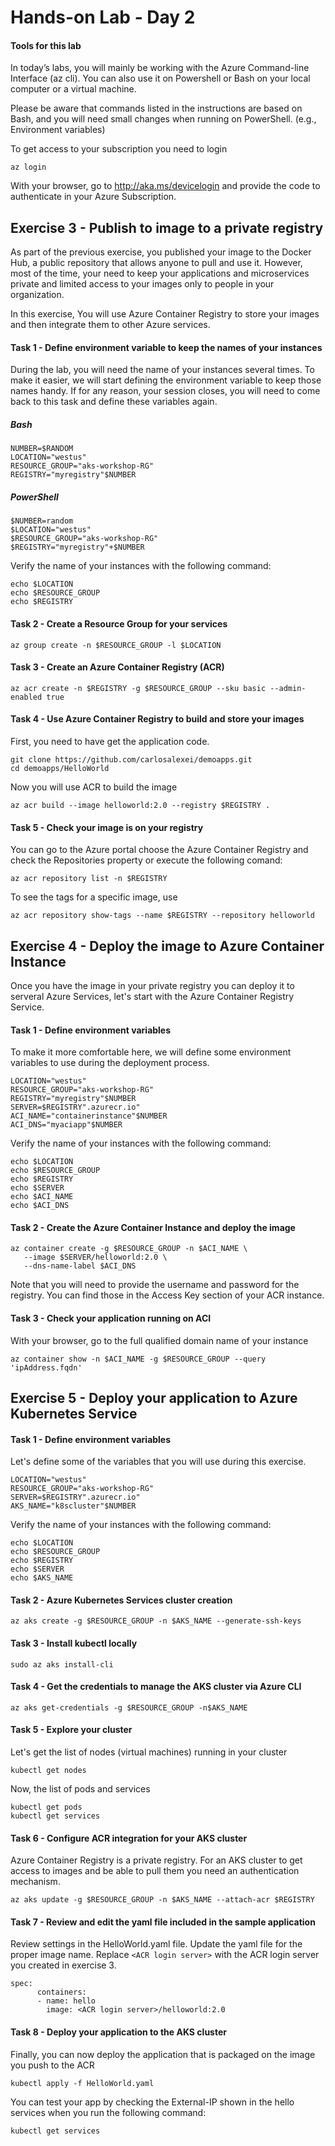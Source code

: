 # Hands-on Lab - Day 2 

#### Tools for this lab
In today’s labs, you will mainly be working with the Azure Command-line Interface (az cli). You can also use it on Powershell or Bash on your local computer or a virtual machine.

Please be aware that commands listed in the instructions are based on Bash, and you will need small changes when running on PowerShell. (e.g., Environment variables) 

To get access to your subscription you need to login
```
az login
```
With your browser, go to http://aka.ms/devicelogin and provide the code to authenticate in your Azure Subscription.


## Exercise 3 - Publish to image to a private registry

As part of the previous exercise, you published your image to the Docker Hub, a public repository that allows anyone to pull and use it. However, most of the time, your need to keep your applications and microservices private and limited access to your images only to people in your organization.

In this exercise, You will use Azure Container Registry to store your images and then integrate them to other Azure services.


#### Task 1 - Define environment variable to keep the names of your instances
During the lab, you will need the name of your instances several times. To make it easier, we will start defining the environment variable to keep those names handy. If for any reason, your session closes, you will need to come back to this task and define these variables again. 

##### Bash
```
NUMBER=$RANDOM
LOCATION="westus"
RESOURCE_GROUP="aks-workshop-RG"
REGISTRY="myregistry"$NUMBER

```
##### PowerShell
```
$NUMBER=random
$LOCATION="westus"
$RESOURCE_GROUP="aks-workshop-RG"
$REGISTRY="myregistry"+$NUMBER

```




Verify the name of your instances with the following command:
```
echo $LOCATION
echo $RESOURCE_GROUP
echo $REGISTRY
```

#### Task 2 - Create a Resource Group for your services
```
az group create -n $RESOURCE_GROUP -l $LOCATION
```
#### Task 3 - Create an Azure Container Registry (ACR)
```
az acr create -n $REGISTRY -g $RESOURCE_GROUP --sku basic --admin-enabled true
```
#### Task 4 - Use Azure Container Registry to build and store your images
First, you need to have get the application code.
```
git clone https://github.com/carlosalexei/demoapps.git
cd demoapps/HelloWorld
```

Now you will use ACR to build the image

```
az acr build --image helloworld:2.0 --registry $REGISTRY .
```

#### Task 5 - Check your image is on your registry
You can go to the Azure portal choose the Azure Container Registry and check the Repositories property or execute the following comand:
```
az acr repository list -n $REGISTRY
```
To see the tags for a specific image, use
```
az acr repository show-tags --name $REGISTRY --repository helloworld 
```

## Exercise 4 - Deploy the image to Azure Container Instance 

Once you have the image in your private registry you can deploy it to serveral Azure Services, let's start with the Azure Container Registry Service.

#### Task 1 - Define environment variables

To make it more comfortable here, we will define some environment variables to use during the deployment process. 
```
LOCATION="westus"
RESOURCE_GROUP="aks-workshop-RG"
REGISTRY="myregistry"$NUMBER
SERVER=$REGISTRY".azurecr.io"
ACI_NAME="containerinstance"$NUMBER
ACI_DNS="myaciapp"$NUMBER
```
Verify the name of your instances with the following command:
```
echo $LOCATION
echo $RESOURCE_GROUP
echo $REGISTRY
echo $SERVER
echo $ACI_NAME
echo $ACI_DNS
```

#### Task 2 - Create the Azure Container Instance and deploy the image
```
az container create -g $RESOURCE_GROUP -n $ACI_NAME \
   --image $SERVER/helloworld:2.0 \
   --dns-name-label $ACI_DNS 
```
Note that you will need to provide the username and password for the registry. You can find those in the Access Key section of your ACR instance.

#### Task 3 - Check your application running on ACI
With your browser, go to the full qualified domain name of your instance
```
az container show -n $ACI_NAME -g $RESOURCE_GROUP --query 'ipAddress.fqdn'
```

## Exercise 5 - Deploy your application to Azure Kubernetes Service

#### Task 1 - Define environment variables

Let's define some of the variables that you will use during this exercise.

```
LOCATION="westus"
RESOURCE_GROUP="aks-workshop-RG"
SERVER=$REGISTRY".azurecr.io"
AKS_NAME="k8scluster"$NUMBER
```
Verify the name of your instances with the following command:
```
echo $LOCATION
echo $RESOURCE_GROUP
echo $REGISTRY
echo $SERVER
echo $AKS_NAME
```

#### Task 2 - Azure Kubernetes Services cluster creation
```
az aks create -g $RESOURCE_GROUP -n $AKS_NAME --generate-ssh-keys
```

#### Task 3 - Install kubectl locally
```
sudo az aks install-cli
```

#### Task 4 - Get the credentials to manage the AKS cluster via Azure CLI
```
az aks get-credentials -g $RESOURCE_GROUP -n$AKS_NAME
```
#### Task 5 - Explore your cluster
Let's get the list of nodes (virtual machines) running in your cluster
```
kubectl get nodes
```
Now, the list of pods and services
```
kubectl get pods
kubectl get services
```

#### Task 6 - Configure ACR integration for your AKS cluster
Azure Container Registry is a private registry. For an AKS cluster to get access to images and be able to pull them you need an authentication mechanism.
```
az aks update -g $RESOURCE_GROUP -n $AKS_NAME --attach-acr $REGISTRY
```

#### Task 7 - Review and edit the yaml file included in the sample application

Review settings in the HelloWorld.yaml file. Update the yaml file for the proper image name. Replace `<ACR login server>` with the ACR login server you created in exercise 3.
```
spec:
      containers:
      - name: hello
        image: <ACR login server>/helloworld:2.0
```

#### Task 8 - Deploy your application to the AKS cluster
Finally, you can now deploy the application that is packaged on the image you push to the ACR
```
kubectl apply -f HelloWorld.yaml
```

You can test your app by checking the External-IP shown in the hello services when you run the following command:
```
kubectl get services
```

